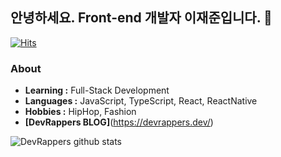 ## 안녕하세요. Front-end 개발자 이재준입니다. 👋 

[![Hits](https://hits.seeyoufarm.com/api/count/incr/badge.svg?url=https%3A%2F%2Fgithub.com%2FDevRappers)](https://hits.seeyoufarm.com)

### About

-  **Learning :** Full-Stack Development
-  **Languages :** JavaScript, TypeScript, React, ReactNative
-  **Hobbies :** HipHop, Fashion 
- **[DevRappers BLOG]**(<https://devrappers.dev/>)

![DevRappers github stats](https://github-readme-stats.vercel.app/api?username=DevRappers&show_icons=true)

<!--
**DevRappers/DevRappers** is a ✨ _special_ ✨ repository because its `README.md` (this file) appears on your GitHub profile.

Here are some ideas to get you started:

- 🔭 I’m currently working on ...
- 🌱 I’m currently learning ...
- 👯 I’m looking to collaborate on ...
- 🤔 I’m looking for help with ...
- 💬 Ask me about ...
- 📫 How to reach me: ...
- 😄 Pronouns: ...
- ⚡ Fun fact: ...
-->
